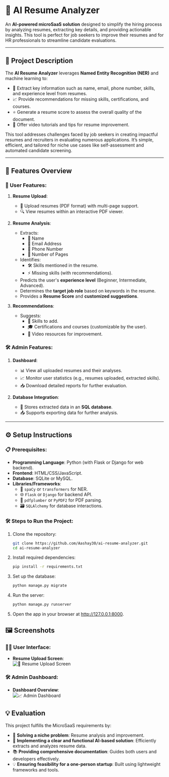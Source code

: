 # 🚀 AI Resume Analyzer  

An **AI-powered microSaaS solution** designed to simplify the hiring process by analyzing resumes, extracting key details, and providing actionable insights. This tool is perfect for job seekers to improve their resumes and for HR professionals to streamline candidate evaluations.

---

## 📜 Project Description  

The **AI Resume Analyzer** leverages **Named Entity Recognition (NER)** and machine learning to:  
- 📝 Extract key information such as name, email, phone number, skills, and experience level from resumes.  
- 📈 Provide recommendations for missing skills, certifications, and courses.  
- ⭐ Generate a resume score to assess the overall quality of the document.  
- 🎥 Offer video tutorials and tips for resume improvement.  

This tool addresses challenges faced by job seekers in creating impactful resumes and recruiters in evaluating numerous applications. It’s simple, efficient, and tailored for niche use cases like self-assessment and automated candidate screening.  

---

## 🌟 Features Overview  

### 👤 User Features:  
1. **Resume Upload**:  
   - 📂 Upload resumes (PDF format) with multi-page support.  
   - 🔍 View resumes within an interactive PDF viewer.  

2. **Resume Analysis**:  
   - Extracts:  
     - 👤 Name  
     - 📧 Email Address  
     - 📱 Phone Number  
     - 📄 Number of Pages  
   - Identifies:  
     - 🛠️ Skills mentioned in the resume.  
     - ⚡ Missing skills (with recommendations).  
   - Predicts the user's **experience level** (Beginner, Intermediate, Advanced).  
   - Determines the **target job role** based on keywords in the resume.  
   - Provides a **Resume Score** and **customized suggestions**.  

3. **Recommendations**:  
   - Suggests:  
     - 🔧 Skills to add.  
     - 🎓 Certifications and courses (customizable by the user).  
     - 🎥 Video resources for improvement.  

### 🛠️ Admin Features:  
1. **Dashboard**:  
   - 📊 View all uploaded resumes and their analyses.  
   - 📈 Monitor user statistics (e.g., resumes uploaded, extracted skills).  
   - 📥 Download detailed reports for further evaluation.  

2. **Database Integration**:  
   - 💾 Stores extracted data in an **SQL database**.  
   - 📤 Supports exporting data for further analysis.  

---

## ⚙️ Setup Instructions  

### 📋 Prerequisites:  
- **Programming Language**: Python (with Flask or Django for web backend).  
- **Frontend**: HTML/CSS/JavaScript.  
- **Database**: SQLite or MySQL.  
- **Libraries/Frameworks**:  
  - 🤖 `spaCy` or `transformers` for NER.  
  - 🌐 `Flask` or `Django` for backend API.  
  - 📄 `pdfplumber` or `PyPDF2` for PDF parsing.  
  - 🗃️ `SQLAlchemy` for database interactions.  

### 🛠️ Steps to Run the Project:  
1. Clone the repository:  
   ```bash
   git clone https://github.com/Aashay30/ai-resume-analyzer.git
   cd ai-resume-analyzer
2. Install required dependencies:
      ```bash
   pip install -r requirements.txt

3. Set up the database:
      ```bash
   python manage.py migrate

4. Run the server:
      ```bash
   python manage.py runserver

5. Open the app in your browser at http://127.0.0.1:8000.

## 🖼️ Screenshots  

### 🧑‍💻 User Interface:  
- **Resume Upload Screen**:  
  ![📂 Resume Upload Screen](https://github.com/Aashay30/resume_analyser/blob/main/sc1.png)  

### 🛠️ Admin Dashboard:  
- **Dashboard Overview**:  
  ![📈 Admin Dashboard](https://github.com/Aashay30/resume_analyser/blob/main/sc2.png)  

## 💡 Evaluation  

This project fulfills the MicroSaaS requirements by:  
- 🧩 **Solving a niche problem**: Resume analysis and improvement.  
- 🤖 **Implementing a clear and functional AI-based solution**: Efficiently extracts and analyzes resume data.  
- 📚 **Providing comprehensive documentation**: Guides both users and developers effectively.  
- 💡 **Ensuring feasibility for a one-person startup**: Built using lightweight frameworks and tools.  

